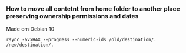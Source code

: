 ### How to move all contetnt from home folder to another place preserving ownership permissions and dates
Made om Debian 10

```
rsync -avxHAX --progress --numeric-ids /old/destination/. /new/destination/.
```
